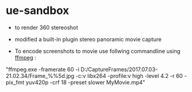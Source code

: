 # ue-sandbox 
- to render 360 stereoshot
- modified a built-in plugin stereo panoramic movie capture

- To encode screenshots to movie use follwing commandline using [ffmpeg](https://ffmpeg.org/) :

"ffmpeg.exe -framerate 60 -i D:/CaptureFrames/2017.07.03-21.02.34/Frame_%%5d.jpg -c:v libx264 -profile:v high -level 4.2 -r 60 -pix_fmt yuv420p -crf 18 -preset slower MyMovie.mp4"
